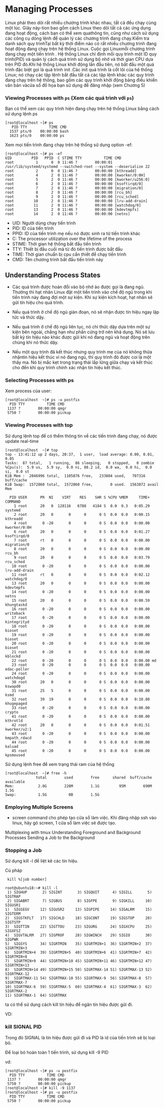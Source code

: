 
# Managing Processes

Linux phải theo dõi rất nhiều chương trình khác nhau, tất cả đều chạy cùng một lúc. Giây này-tion bao gồm cách Linux theo dõi tất cả các ứng dụng đang hoạt động, cách bạn có thể xem quathông tin, cũng như cách sử dụng các công cụ dòng lệnh để quản lý các chương trình đang chạy.Kiểm tra danh sách quy trìnhTại bất kỳ thời điểm nào có rất nhiều chương trình đang hoạt động đang chạy trên hệ thống Linux. Cuộc gọi Linuxmỗi chương trình đang chạy một tiến trình . Hệ thống Linux chỉ định mỗi quy trình một ID quy trình(PID) và quản lý cách quá trình sử dụng bộ nhớ và thời gian CPU dựa trên PID đó.Khi hệ thống Linux khởi động lần đầu tiên, nó bắt đầu một quá trình đặc biệt gọi là quá trình init .Các init quá trình là cốt lõi của hệ thống Linux; nó chạy các tập lệnh bắt đầu tất cả các tập lệnh khác các quy trình đang chạy trên hệ thống, bao gồm các quy trình khởi động bảng điều khiển văn bản vàcửa sổ đồ họa bạn sử dụng để đăng nhập (xem Chương 5)

### Viewing Processes with ``ps`` (Xem các quá trình với ``ps``)

Bạn có thể xem các quy trình hiện đang chạy trên hệ thống Linux bằng cách sử dụng lệnh ps

```
[root@localhost ~]# ps
   PID TTY          TIME CMD
  1537 pts/0    00:00:00 bash
  1623 pts/0    00:00:00 ps
```

Xem mọi tiến trình đang chạy trên hệ thống sử dụng option -ef:

```
[root@localhost ~]# ps -ef
UID         PID   PPID  C STIME TTY          TIME CMD
root          1      0  0 11:46 ?        00:00:01 /usr/lib/systemd/systemd --switched-root --system --deserialize 22
root          2      0  0 11:46 ?        00:00:00 [kthreadd]
root          4      2  0 11:46 ?        00:00:00 [kworker/0:0H]
root          5      2  0 11:46 ?        00:00:00 [kworker/u256:0]
root          6      2  0 11:46 ?        00:00:00 [ksoftirqd/0]
root          7      2  0 11:46 ?        00:00:00 [migration/0]
root          8      2  0 11:46 ?        00:00:00 [rcu_bh]
root          9      2  0 11:46 ?        00:00:00 [rcu_sched]
root         10      2  0 11:46 ?        00:00:00 [lru-add-drain]
root         11      2  0 11:46 ?        00:00:00 [watchdog/0]
root         13      2  0 11:46 ?        00:00:00 [kdevtmpfs]
root         14      2  0 11:46 ?        00:00:00 [netns]
```

- UID: Người dùng chạy tiến trình
- PID: ID của tiến trình
- PPID: ID của tiến trình mẹ nếu nó được sinh ra từ tiến trình khác
- C: The processor utilization over the lifetime of the process
- STIME: Thời gian hệ thống bắt đầu tiến trình
- TTY: Thiết bị đầu cuối mà từ đó tiến trình được bắt đầu
- TIME: Thời gian chuẩn bị cpu cần thiết để chạy tiến trình
- CMD: Tên chương trình bắt đầu tiến trình này

## Understanding Process States

- Các quá trình được hoán đổi vào bộ nhớ ảo được gọi là đang ngủ. Thường thì hạt nhân Linux đặt một tiến trình vào chế độ ngủ trong khi tiến trình này đang đợi một sự kiện. Khi sự kiện kích hoạt, hạt nhân sẽ gửi tín hiệu cho quá trình.

- Nếu quá trình ở chế độ ngủ gián đoạn, nó sẽ nhận được tín hiệu ngay lập tức và thức dậy.
- Nếu quá trình ở chế độ ngủ liên tục, nó chỉ thức dậy dựa trên một sự kiện bên ngoài, chẳng hạn như phần cứng trở nên khả dụng. Nó sẽ lưu bất kỳ tín hiệu nào khác được gửi khi nó đang ngủ và hoạt động trên chúng khi nó thức dậy.
- Nếu một quy trình đã kết thúc nhưng quy trình mẹ của nó không thừa nhậntín hiệu kết thúc vì nó đang ngủ, thì quy trình đó được coi là một thây ma. Nó bị mắc kẹt trong trạng thái lấp lửng giữa chạy và kết thúc cho đến khi quy trình chính xác nhận tín hiệu kết thúc.


### Selecting Processes with ps

Xem process của user:

```
[root@localhost  ~]# ps -u postfix
  PID TTY          TIME CMD
 1137 ?        00:00:00 qmgr
 5750 ?        00:00:00 pickup
 ```
### Viewing Processes with top

Sử dụng lệnh top để có thểm thông tin về các tiến trình đang chạy, nó được update real-time

```
[root@localhost  ~]# top
top - 13:41:12 up 2 days, 20:37,  1 user,  load average: 0.00, 0.01, 0.05
Tasks:  87 total,   1 running,  86 sleeping,   0 stopped,   0 zombie
%Cpu(s):  5.9 us,  5.9 sy,  0.0 ni, 88.2 id,  0.0 wa,  0.0 hi,  0.0 si,  0.0 st
KiB Mem :  2046996 total,  1105876 free,   233804 used,   707316 buff/cache
KiB Swap:  1572860 total,  1572860 free,        0 used.  1563872 avail Mem

  PID USER      PR  NI    VIRT    RES    SHR S %CPU %MEM     TIME+ COMMAND
    1 root      20   0  128116   6788   4184 S  0.0  0.3   0:05.29 systemd
    2 root      20   0       0      0      0 S  0.0  0.0   0:00.15 kthreadd
    4 root       0 -20       0      0      0 S  0.0  0.0   0:00.00 kworker/0:0H
    6 root      20   0       0      0      0 S  0.0  0.0   0:01.27 ksoftirqd/0
    7 root      rt   0       0      0      0 S  0.0  0.0   0:00.00 migration/0
    8 root      20   0       0      0      0 S  0.0  0.0   0:00.00 rcu_bh
    9 root      20   0       0      0      0 S  0.0  0.0   0:03.79 rcu_sched
   10 root       0 -20       0      0      0 S  0.0  0.0   0:00.00 lru-add-drain
   11 root      rt   0       0      0      0 S  0.0  0.0   0:02.12 watchdog/0
   13 root      20   0       0      0      0 S  0.0  0.0   0:00.00 kdevtmpfs
   14 root       0 -20       0      0      0 S  0.0  0.0   0:00.00 netns
   15 root      20   0       0      0      0 S  0.0  0.0   0:00.59 khungtaskd
   16 root       0 -20       0      0      0 S  0.0  0.0   0:00.00 writeback
   17 root       0 -20       0      0      0 S  0.0  0.0   0:00.00 kintegrityd
   18 root       0 -20       0      0      0 S  0.0  0.0   0:00.00 bioset
   19 root       0 -20       0      0      0 S  0.0  0.0   0:00.00 bioset
   20 root       0 -20       0      0      0 S  0.0  0.0   0:00.00 bioset
   21 root       0 -20       0      0      0 S  0.0  0.0   0:00.00 kblockd
   22 root       0 -20       0      0      0 S  0.0  0.0   0:00.00 md
   23 root       0 -20       0      0      0 S  0.0  0.0   0:00.00 edac-poller
   24 root       0 -20       0      0      0 S  0.0  0.0   0:00.00 watchdogd
   30 root      20   0       0      0      0 S  0.0  0.0   0:00.00 kswapd0
   31 root      25   5       0      0      0 S  0.0  0.0   0:00.00 ksmd
   32 root      39  19       0      0      0 S  0.0  0.0   0:10.80 khugepaged
   33 root       0 -20       0      0      0 S  0.0  0.0   0:00.00 crypto
   41 root       0 -20       0      0      0 S  0.0  0.0   0:00.00 kthrotld
   42 root      20   0       0      0      0 S  0.0  0.0   0:01.51 kworker/u2:1
   43 root       0 -20       0      0      0 S  0.0  0.0   0:00.00 kmpath_rdacd
   44 root       0 -20       0      0      0 S  0.0  0.0   0:00.00 kaluad
   45 root       0 -20       0      0      0 S  0.0  0.0   0:00.00 kpsmoused

```

Sử dụng lệnh free để xem trạng thái ram của hệ thống

```
[root@localhost  ~]# free -h
              total        used        free      shared  buff/cache   available
Mem:           2.0G        228M        1.1G         95M        690M        1.5G
Swap:          1.5G          0B        1.5G
```

### Employing Multiple Screens

- screen command cho phép tạo cửa sổ làm việc. Khi đăng nhập ssh vào linux, hãy gõ screen, 1 cửa sổ làm việc sẽ được tạo.

Multiplexing with tmux
Understanding Foreground and Background Processes
Sending a Job to the Background

### Stopping a Job

Sử dụng kill -l để liệt kê các tín hiệu.

Cú pháp

`` kill %[job number]``

```
root@ubuntu18:~# kill -l
 1) SIGHUP       2) SIGINT       3) SIGQUIT      4) SIGILL       5) SIGTRAP
 2) SIGABRT      7) SIGBUS       8) SIGFPE       9) SIGKILL     10) SIGUSR1
1)  SIGSEGV     12) SIGUSR2     13) SIGPIPE     14) SIGALRM     15) SIGTERM
2)  SIGSTKFLT   17) SIGCHLD     18) SIGCONT     19) SIGSTOP     20) SIGTSTP
3)  SIGTTIN     22) SIGTTOU     23) SIGURG      24) SIGXCPU     25) SIGXFSZ
4)  SIGVTALRM   27) SIGPROF     28) SIGWINCH    29) SIGIO       30) SIGPWR
5)  SIGSYS      34) SIGRTMIN    35) SIGRTMIN+1  36) SIGRTMIN+2  37) SIGRTMIN+3
6)  SIGRTMIN+4  39) SIGRTMIN+5  40) SIGRTMIN+6  41) SIGRTMIN+7  42) SIGRTMIN+8
7)  SIGRTMIN+9  44) SIGRTMIN+10 45) SIGRTMIN+11 46) SIGRTMIN+12 47) SIGRTMIN+13
8)  SIGRTMIN+14 49) SIGRTMIN+15 50) SIGRTMAX-14 51) SIGRTMAX-13 52) SIGRTMAX-12
9)  SIGRTMAX-11 54) SIGRTMAX-10 55) SIGRTMAX-9  56) SIGRTMAX-8  57) SIGRTMAX-7
10) SIGRTMAX-6  59) SIGRTMAX-5  60) SIGRTMAX-4  61) SIGRTMAX-3  62) SIGRTMAX-2
11) SIGRTMAX-1  64) SIGRTMAX
```

ta có thể sử dụng cách kill tín hiệu để ngăn tín hiệu được gửi đi.

VD:

### kill SIGNAL PID

Trong đó SIGNAL là tín hiệu được gửi đi và PID là id của tiến trình sẽ bị loại bỏ.

Để loại bỏ hoàn toàn 1 tiến trình, sử dụng kill -9 PID

vd:
```
[root@localhost ~]# ps -u postfix
  PID TTY          TIME CMD
 1137 ?        00:00:00 qmgr
 5750 ?        00:00:00 pickup
[root@localhost ~]# kill -9 1137
[root@localhost ~]# ps -u postfix
  PID TTY          TIME CMD
 5750 ?        00:00:00 pickup
 ```
